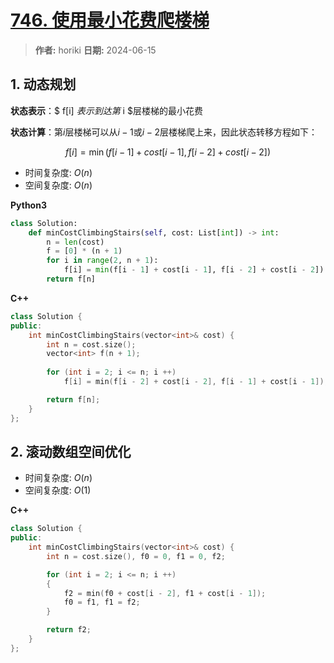 # [746. 使用最小花费爬楼梯](https://leetcode.cn/problems/min-cost-climbing-stairs/description/)

> **作者:** horiki
> **日期:** 2024-06-15

## 1. 动态规划

**状态表示**：$ f[i] $表示到达第$ i $层楼梯的最小花费

**状态计算**：第$i$层楼梯可以从$i-1$或$i-2$层楼梯爬上来，因此状态转移方程如下：

$$
	f[i] = \min(f[i - 1] + cost[i - 1], f[i - 2] + cost[i - 2])
$$

- 时间复杂度: $O(n)$
- 空间复杂度: $O(n)$

**Python3**

```python
class Solution:
    def minCostClimbingStairs(self, cost: List[int]) -> int:
        n = len(cost)
        f = [0] * (n + 1)
        for i in range(2, n + 1):
            f[i] = min(f[i - 1] + cost[i - 1], f[i - 2] + cost[i - 2])
        return f[n]
```

**C++**

```C++
class Solution {
public:
    int minCostClimbingStairs(vector<int>& cost) {
        int n = cost.size();
        vector<int> f(n + 1);
        
        for (int i = 2; i <= n; i ++)
            f[i] = min(f[i - 2] + cost[i - 2], f[i - 1] + cost[i - 1]);

        return f[n];
    }
};
```

## 2. 滚动数组空间优化

- 时间复杂度: $O(n)$
- 空间复杂度: $O(1)$

**C++**

```C++
class Solution {
public:
    int minCostClimbingStairs(vector<int>& cost) {
        int n = cost.size(), f0 = 0, f1 = 0, f2;

        for (int i = 2; i <= n; i ++)
        {
            f2 = min(f0 + cost[i - 2], f1 + cost[i - 1]);
            f0 = f1, f1 = f2;
        }

        return f2;
    }
};
```